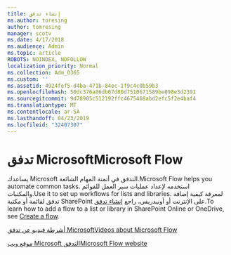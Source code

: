 ```yaml
---
title: إنشاء تدفق
ms.author: toresing
author: tomresing
manager: scotv
ms.date: 4/17/2018
ms.audience: Admin
ms.topic: article
ROBOTS: NOINDEX, NOFOLLOW
localization_priority: Normal
ms.collection: Adm_O365
ms.custom: ''
ms.assetid: 4924fef5-d4ba-471b-84ec-1f9c4c0b59b3
ms.openlocfilehash: 50dc376a86db07d80d7510671589be098e3d2391
ms.sourcegitcommit: 9d78905c512192ffc4675468abd2efc5f2e4baf4
ms.translationtype: MT
ms.contentlocale: ar-SA
ms.lasthandoff: 04/23/2019
ms.locfileid: "32407307"
---
```

# <a name="microsoft-flow"></a><span data-ttu-id="e677a-102">تدفق Microsoft</span><span class="sxs-lookup"><span data-stu-id="e677a-102">Microsoft Flow</span></span>

<span data-ttu-id="e677a-103">يساعدك Microsoft التدفق في أتمتة المهام الشائعة.</span><span class="sxs-lookup"><span data-stu-id="e677a-103">Microsoft Flow helps you automate common tasks.</span></span> <span data-ttu-id="e677a-104">استخدمه لإعداد عمليات سير العمل للقوائم والمكتبات.</span><span class="sxs-lookup"><span data-stu-id="e677a-104">Use it to set up workflows for lists and libraries.</span></span> <span data-ttu-id="e677a-105">لمعرفة كيفية إضافة تدفق لقائمة أو مكتبة SharePoint على الإنترنت أو أونيدريفي، راجع [إنشاء تدفق](https://go.microsoft.com/fwlink/?linkid=869408).</span><span class="sxs-lookup"><span data-stu-id="e677a-105">To learn how to add a flow to a list or library in SharePoint Online or OneDrive, see [Create a flow](https://go.microsoft.com/fwlink/?linkid=869408).</span></span>
  
[<span data-ttu-id="e677a-106">أشرطة فيديو عن تدفق Microsoft</span><span class="sxs-lookup"><span data-stu-id="e677a-106">Videos about Microsoft Flow</span></span>](https://go.microsoft.com/fwlink/?linkid=864641)
  
[<span data-ttu-id="e677a-107">موقع ويب Microsoft التدفق</span><span class="sxs-lookup"><span data-stu-id="e677a-107">Microsoft Flow website</span></span>](https://go.microsoft.com/fwlink/?linkid=864642)
  


